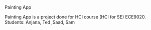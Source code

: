 Painting App

Painting App is a project done for HCI course (HCI for SE) ECE9020. Students: Anjana, Ted ,Saad, Sam
